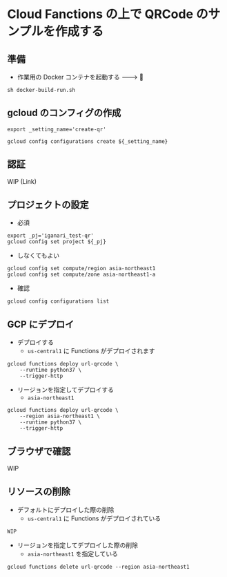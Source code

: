 # Cloud Fanctions の上で QRCode のサンプルを作成する

## 準備

+ 作業用の Docker コンテナを起動する ---> :whale:

```
sh docker-build-run.sh
```

## gcloud のコンフィグの作成

```
export _setting_name='create-qr'

gcloud config configurations create ${_setting_name}
```

## 認証

WIP (Link)

## プロジェクトの設定

+ 必須

```
export _pj='iganari_test-qr'
gcloud config set project ${_pj}
```

+ しなくてもよい

```
gcloud config set compute/region asia-northeast1
gcloud config set compute/zone asia-northeast1-a
```

+ 確認

```
gcloud config configurations list
```

## GCP にデプロイ

+ デプロイする
    + `us-central1` に Functions がデプロイされます

```
gcloud functions deploy url-qrcode \
    --runtime python37 \
    --trigger-http
```

+ リージョンを指定してデプロイする
    + `asia-northeast1`

```
gcloud functions deploy url-qrcode \
    --region asia-northeast1 \
    --runtime python37 \
    --trigger-http
```

## ブラウザで確認

WIP


## リソースの削除

+ デフォルトにデプロイした際の削除
    + `us-central1` に Functions がデプロイされている

```
WIP
```

+ リージョンを指定してデプロイした際の削除
    + `asia-northeast1` を指定している

```
gcloud functions delete url-qrcode --region asia-northeast1
```
